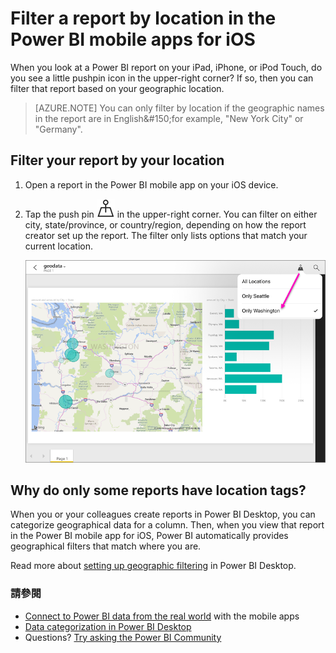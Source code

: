 <properties 
   pageTitle="Filter a report by location in the Power BI mobile apps for iOS"
   description="Learn how you can filter a report by your location in the Microsoft Power BI  mobile apps for iOS, if the report owner set geographic tags."
   services="powerbi" 
   documentationCenter="" 
   authors="maggiesMSFT" 
   manager="erikre" 
   editor=""
   tags=""
   qualityFocus="no"
   qualityDate=""/>
 
<tags
   ms.service="powerbi"
   ms.devlang="NA"
   ms.topic="article"
   ms.tgt_pltfrm="NA"
   ms.workload="powerbi"
   ms.date="10/12/2016"
   ms.author="maggies"/>

# <a name="filter-a-report-by-location-in-the-power-bi-mobile-apps-for-ios"></a>Filter a report by location in the Power BI mobile apps for iOS

When you look at a Power BI report on your iPad, iPhone, or iPod Touch, do you see a little pushpin icon in the upper-right corner? If so, then you can filter that report based on your geographic location.

> [AZURE.NOTE] You can only filter by location if the geographic names in the report are in English&amp;#150;for example, "New York City" or "Germany".

## <a name="filter-your-report-by-your-location"></a>Filter your report by your location

1. Open a report in the Power BI mobile app on your iOS device.

3. Tap the push pin <ph id="ph1">![](media/powerbi-mobile-geofiltering/power-bi-mobile-geo-icon.png)</ph> in the upper-right corner. You can filter on either city, state/province, or country/region, depending on how the report creator set up the report. The filter only lists options that match your current location.

    ![](media/powerbi-mobile-geofiltering/power-bi-mobile-geo-map-set-filter.png)

## <a name="why-do-only-some-reports-have-location-tags?"></a>Why do only some reports have location tags?
When you or your colleagues create reports in Power BI Desktop, you can categorize geographical data for a column. Then, when you view that report in the Power BI mobile app for iOS, Power BI automatically provides geographical filters that match where you are.

Read more about <bpt id="p1">[</bpt>setting up geographic filtering<ept id="p1">](powerbi-desktop-mobile-geofiltering.md)</ept> in Power BI Desktop.

### <a name="see-also"></a>請參閱  
- <bpt id="p1">[</bpt>Connect to Power BI data from the real world<ept id="p1">](powerbi-mobile-data-in-real-world-context.md)</ept> with the mobile apps
- <bpt id="p1">[</bpt>Data categorization in Power BI Desktop<ept id="p1">](powerbi-desktop-data-categorization.md)</ept> 
- Questions? <bpt id="p1">[</bpt>Try asking the Power BI Community<ept id="p1">](http://community.powerbi.com/)</ept>
